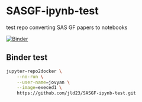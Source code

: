 # SASGF-ipynb-test
test repo converting SAS GF papers to notebooks

[![Binder](https://mybinder.org/badge_logo.svg)](https://mybinder.org/v2/gh/jld23/SASGF-ipynb-test.git/main?urlpath=lab/tree/notebooks/SASGF_Template.ipynb)

## Binder test

```bash
jupyter-repo2docker \
    --no-run \
    --user-name=jovyan \
    --image=execed1 \
    https://github.com/jld23/SASGF-ipynb-test.git

```